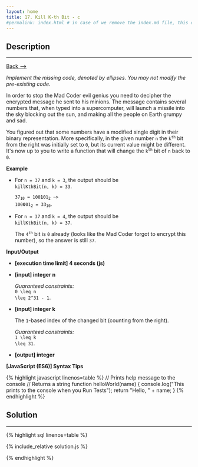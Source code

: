 ```yaml
---
layout: home
title: 17. Kill K-th Bit - c
#permalink: index.html # in case of we remove the index.md file, this doc will be the index page
---
```


<div class="row">
<div class="columnStmt" markdown="1">

## Description

---

[Back --> ](../README.md)

_Implement the missing code, denoted by ellipses. You may not modify the pre-existing code._

In order to stop the Mad Coder evil genius you need to decipher the encrypted message he sent to his minions. The message contains several numbers that, when typed into a supercomputer, will launch a missile into the sky blocking out the sun, and making all the people on Earth grumpy and sad.

You figured out that some numbers have a modified single digit in their binary representation. More specifically, in the given number <code>n</code> the <code>k<sup>th</sup></code> bit from the right was initially set to <code>0</code>, but its current value might be different. It's now up to you to write a function that will change the <code>k<sup>th</sup></code> bit of <code>n</code> back to <code>0</code>.

**Example**

- For <code>n = 37</code> and <code>k = 3</code>, the output should be<br>
  <code>killKthBit(n, k) = 33</code>.

  <code>37<sub>10</sub> = 100**1**01<sub>2</sub> ~> 100**0**01<sub>2</sub> = 33<sub>10</sub></code>.

- For <code>n = 37</code> and <code>k = 4</code>, the output should be<br>
  <code>killKthBit(n, k) = 37</code>.

  The <code>4<sup>th</sup></code> bit is <code>0</code> already (looks like the Mad Coder forgot to encrypt this number), so the answer is still <code>37</code>.

**Input/Output**

- **[execution time limit] 4 seconds (js)**

- **[input] integer n**

  _Guaranteed constraints:_<br>
  <code type='math/tex'>0 \leq n \leq 2^31 - 1</code>.

- **[input] integer k**

  The <code>1</code>-based index of the changed bit (counting from the right).

  _Guaranteed constraints:_<br>
  <code type='math/tex'>1 \leq k \leq 31</code>.

- **[output] integer**

**[JavaScript (ES6)] Syntax Tips**

{% highlight javascript linenos=table %}
// Prints help message to the console
// Returns a string
function helloWorld(name) {
console.log("This prints to the console when you Run Tests");
return "Hello, " + name;
}
{% endhighlight %}

</div>
<div class="columnSol" markdown="1">

## Solution

---

{% highlight sql linenos=table %}

{% include_relative solution.js %}

{% endhighlight %}

</div>
</div>
